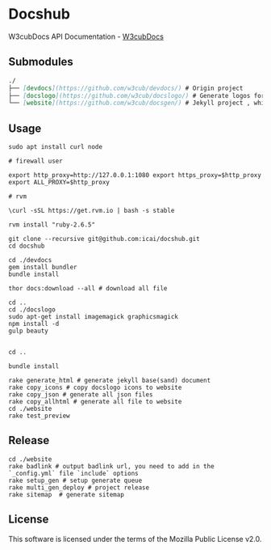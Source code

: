 # Docshub
W3cubDocs API Documentation - [W3cubDocs](http://docs.w3cub.com/)


## Submodules

```md
./   
├── [devdocs](https://github.com/w3cub/devdocs/) # Origin project   
├── [docslogo](https://github.com/w3cub/docslogo/) # Generate logos for index page
└── [website](https://github.com/w3cub/docsgen/) # Jekyll project , which we need to convert static pages	
```  

 



## Usage

    sudo apt install curl node 

    # firewall user  
    
    export http_proxy=http://127.0.0.1:1080 export https_proxy=$http_proxy export ALL_PROXY=$http_proxy

    # rvm

    \curl -sSL https://get.rvm.io | bash -s stable
    
    rvm install "ruby-2.6.5"
    
	git clone --recursive git@github.com:icai/docshub.git
	cd docshub 

    cd ./devdocs 
    gem install bundler
    bundle install

    thor docs:download --all # download all file

    cd ..
    cd ./docslogo
    sudo apt-get install imagemagick graphicsmagick
    npm install -d
    gulp beauty
    

    cd ..

    bundle install
    
    rake generate_html # generate jekyll base(sand) document
    rake copy_icons # copy docslogo icons to website
    rake copy_json # generate all json files
    rake copy_allhtml # generate all file to website
    cd ./website
    rake test_preview


## Release

	cd ./website
    rake badlink # output badlink url, you need to add in the `_config.yml` file `include` options 
	rake setup_gen # setup generate queue
 	rake multi_gen_deploy # project release
    rake sitemap  # generate sitemap

 


## License

This software is licensed under the terms of the Mozilla Public License v2.0. 




